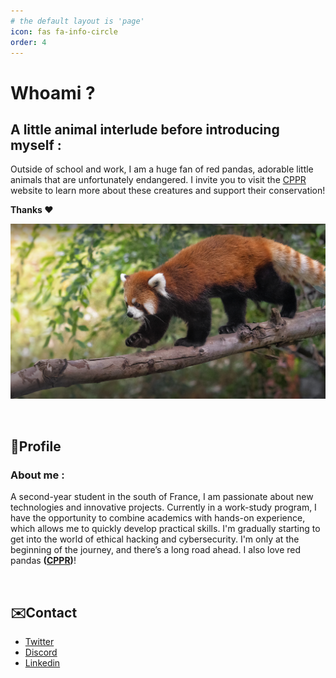 ```yaml
---
# the default layout is 'page'
icon: fas fa-info-circle
order: 4
---
```


# Whoami ?

## A little animal interlude before introducing myself :
Outside of school and work, I am a huge fan of red pandas, adorable little animals that are unfortunately endangered. I invite you to visit the [CPPR](https://cppr-pandaroux.org/) website to learn more about these creatures and support their conservation!

**Thanks ❤️**

![ImagePandaRoux](/assets/img/about/redpanda.jpg)

<br>

## 👤Profile
### About me :
A second-year student in the south of France, I am passionate about new technologies and innovative projects. Currently in a work-study program, I have the opportunity to combine academics with hands-on experience, which allows me to quickly develop practical skills. I'm gradually starting to get into the world of ethical hacking and cybersecurity. I'm only at the beginning of the journey, and there’s a long road ahead. I also love red pandas **([CPPR](https://cppr-pandaroux.org/))**!

<br>

## ✉️Contact
- [Twitter](https://x.com/loanito2)
- [Discord](https://discordapp.com/users/315152854946021377)
- [Linkedin](https://www.linkedin.com/in/loan-roulph)
